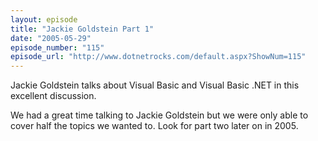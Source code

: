 ```yaml
---
layout: episode
title: "Jackie Goldstein Part 1"
date: "2005-05-29"
episode_number: "115"
episode_url: "http://www.dotnetrocks.com/default.aspx?ShowNum=115"
---
```


Jackie Goldstein talks about Visual Basic and Visual Basic .NET in this excellent discussion. 

We had a great time talking to Jackie Goldstein but we were only able to cover half the topics we wanted to. Look for part two later on in 2005.
